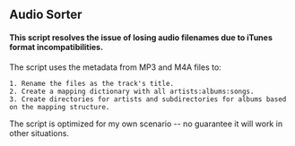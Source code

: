 ## Audio Sorter

#### This script resolves the issue of losing audio filenames due to iTunes format incompatibilities.

The script uses the metadata from MP3 and M4A files to:

    1. Rename the files as the track's title.
    2. Create a mapping dictionary with all artists:albums:songs.
    3. Create directories for artists and subdirectories for albums based on the mapping structure.

The script is optimized for my own scenario -- no guarantee it will work in other situations.

